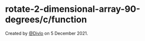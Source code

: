 # rotate-2-dimensional-array-90-degrees/c/function

Created by [@Divlo](https://github.com/Divlo) on 5 December 2021.
